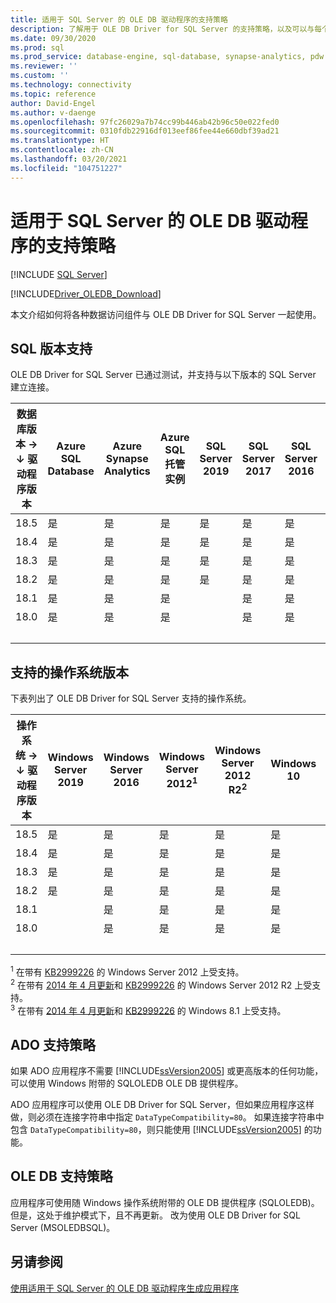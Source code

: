 ```yaml
---
title: 适用于 SQL Server 的 OLE DB 驱动程序的支持策略
description: 了解用于 OLE DB Driver for SQL Server 的支持策略，以及可以与每个驱动程序版本配合使用的操作系统和 SQL 数据库版本。
ms.date: 09/30/2020
ms.prod: sql
ms.prod_service: database-engine, sql-database, synapse-analytics, pdw
ms.reviewer: ''
ms.custom: ''
ms.technology: connectivity
ms.topic: reference
author: David-Engel
ms.author: v-daenge
ms.openlocfilehash: 97fc26029a7b74cc99b446ab42b96c50e022fed0
ms.sourcegitcommit: 0310fdb22916df013eef86fee44e660dbf39ad21
ms.translationtype: HT
ms.contentlocale: zh-CN
ms.lasthandoff: 03/20/2021
ms.locfileid: "104751227"
---
```

# <a name="support-policies-for-ole-db-driver-for-sql-server"></a>适用于 SQL Server 的 OLE DB 驱动程序的支持策略
[!INCLUDE [SQL Server](../../../includes/applies-to-version/sql-asdb-asdbmi-asa-pdw.md)]

[!INCLUDE[Driver_OLEDB_Download](../../../includes/driver_oledb_download.md)]

本文介绍如何将各种数据访问组件与 OLE DB Driver for SQL Server 一起使用。  

## <a name="sql-version-support"></a>SQL 版本支持  

OLE DB Driver for SQL Server 已通过测试，并支持与以下版本的 SQL Server 建立连接。

| 数据库版本&nbsp;&#8594;<br />&#8595; 驱动程序版本 | Azure SQL Database | Azure Synapse Analytics | Azure SQL 托管实例 | SQL Server 2019 | SQL Server 2017 | SQL Server 2016 | SQL Server 2014 | SQL Server 2012 |
|----|---|---|---|---|---|---|---|---|
|18.5|是|是|是|是|是|是|是|是|
|18.4|是|是|是|是|是|是|是|是|
|18.3|是|是|是|是|是|是|是|是|
|18.2|是|是|是|是|是|是|是|是|
|18.1|是|是|是|   |是|是|是|是|
|18.0|是|是|是|   |是|是|是|是|
| &nbsp; | &nbsp; | &nbsp; | &nbsp; | &nbsp; | &nbsp; | &nbsp; | &nbsp; | &nbsp; |

## <a name="supported-operating-system-versions"></a>支持的操作系统版本  

下表列出了 OLE DB Driver for SQL Server 支持的操作系统。  

| 操作系统&nbsp;&#8594;<br />&#8595; 驱动程序版本 | Windows Server 2019 | Windows Server 2016 | Windows Server 2012<sup>1</sup> | Windows Server 2012 R2<sup>2</sup> | Windows 10 | Windows 8.1<sup>3</sup> |
|----|---|---|---|---|---|---|
|18.5|是|是|是|是|是|是|
|18.4|是|是|是|是|是|是|
|18.3|是|是|是|是|是|是|
|18.2|是|是|是|是|是|是|
|18.1|   |是|是|是|是|是|
|18.0|   |是|是|是|是|是|
| &nbsp; | &nbsp; | &nbsp; | &nbsp; | &nbsp; | &nbsp; | &nbsp; |

<sup>1</sup> 在带有 [KB2999226](https://go.microsoft.com/fwlink/?linkid=2074061) 的 Windows Server 2012 上受支持。  
<sup>2</sup> 在带有 [2014 年 4 月更新](https://go.microsoft.com/fwlink/?linkid=2073785)和 [KB2999226](https://go.microsoft.com/fwlink/?linkid=2074061) 的 Windows Server 2012 R2 上受支持。  
<sup>3</sup> 在带有 [2014 年 4 月更新](https://go.microsoft.com/fwlink/?linkid=2073785)和 [KB2999226](https://go.microsoft.com/fwlink/?linkid=2074061) 的 Windows 8.1 上受支持。  

## <a name="ado-support-policies"></a>ADO 支持策略  

如果 ADO 应用程序不需要 [!INCLUDE[ssVersion2005](../../../includes/ssversion2005-md.md)] 或更高版本的任何功能，可以使用 Windows 附带的 SQLOLEDB OLE DB 提供程序。  

ADO 应用程序可以使用 OLE DB Driver for SQL Server，但如果应用程序这样做，则必须在连接字符串中指定 `DataTypeCompatibility=80`。 如果连接字符串中包含 `DataTypeCompatibility=80`，则只能使用 [!INCLUDE[ssVersion2005](../../../includes/ssversion2005-md.md)] 的功能。  

## <a name="ole-db-support-policies"></a>OLE DB 支持策略  

应用程序可使用随 Windows 操作系统附带的 OLE DB 提供程序 (SQLOLEDB)。 但是，这处于维护模式下，且不再更新。 改为使用 OLE DB Driver for SQL Server (MSOLEDBSQL)。

## <a name="see-also"></a>另请参阅  

[使用适用于 SQL Server 的 OLE DB 驱动程序生成应用程序](../../oledb/applications/building-applications-with-oledb-driver-for-sql-server.md)
